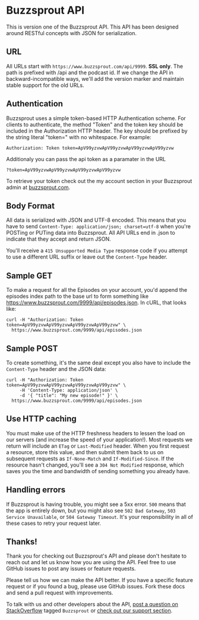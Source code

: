 Buzzsprout API
====================

This is version one of the Buzzsprout API.  This API has been designed around RESTful concepts with JSON for serialization.

URL
---
All URLs start with `https://www.buzzsprout.com/api/9999`. **SSL only**. The path is prefixed with /api and the podcast id. If we change the API in backward-incompatible ways, we'll add the version marker and maintain stable support for the old URLs.


Authentication
--------------

Buzzsprout uses a simple token-based HTTP Authentication scheme. For clients to authenticate, the method "Token" and the token key should be included in the Authorization HTTP header. The key should be prefixed by the string literal "token=" with no whitespace. For example:

```shell
Authorization: Token token=ApV99yzvwApV99yzvwApV99yzvwApV99yzvw
```


Additionaly you can pass the api token as a paramater in the URL
```
?token=ApV99yzvwApV99yzvwApV99yzvwApV99yzvw
```

To retrieve your token check out the my account section in your Buzzsprout admin at [buzzsprout.com](https://www.buzzsprout.com "www.buzzsprout.com").


Body Format
----------
All data is serialized with JSON and UTF-8 encoded.  This means that you have to send `Content-Type: application/json; charset=utf-8` when you're POSTing or PUTing data into Buzzsprout. All API URLs end in .json to indicate that they accept and return JSON.

You'll receive a `415 Unsupported Media Type` response code if you attempt to use a different URL suffix or leave out the `Content-Type` header.

Sample GET
-------
To make a request for all the Episodes on your account, you'd append the episodes index path to the base url to form something like https://www.buzzsprout.com/9999/api/episodes.json. In cURL, that looks like:

```shell
curl -H "Authorization: Token token=ApV99yzvwApV99yzvwApV99yzvwApV99yzvw" \
  https://www.buzzsprout.com/9999/api/episodes.json
```
Sample POST
------------
To create something, it's the same deal except you also have to include the `Content-Type` header and the JSON data:

```shell
curl -H "Authorization: Token token=ApV99yzvwApV99yzvwApV99yzvwApV99yzvw" \
     -H 'Content-Type: application/json' \
     -d '{ "title": "My new episode!" }' \
  https://www.buzzsprout.com/9999/api/episodes.json
```

Use HTTP caching
----------------

You must make use of the HTTP freshness headers to lessen the load on our servers (and increase the speed of your application!). Most requests we return will include an `ETag` or `Last-Modified` header. When you first request a resource, store this value, and then submit them back to us on subsequent requests as `If-None-Match` and `If-Modified-Since`. If the resource hasn't changed, you'll see a `304 Not Modified` response, which saves you the time and bandwidth of sending something you already have.


Handling errors
---------------

If Buzzsprout is having trouble, you might see a 5xx error. `500` means that the app is entirely down, but you might also see `502 Bad Gateway`, `503 Service Unavailable`, or `504 Gateway Timeout`. It's your responsibility in all of these cases to retry your request later.


Thanks!
----------------------

Thank you for checking out Buzzsprout's API and please don't hesitate to reach out and let us know how you are using the API.  Feel free to use GitHub issues to post any issues or feature requests.

Please tell us how we can make the API better. If you have a specific feature request or if you found a bug, please use GitHub issues. Fork these docs and send a pull request with improvements.

To talk with us and other developers about the API, [post a question on StackOverflow](http://stackoverflow.com/questions/ask) tagged `Buzzsprout` or [check out our support section](http://www.buzzsprout.com/help).

